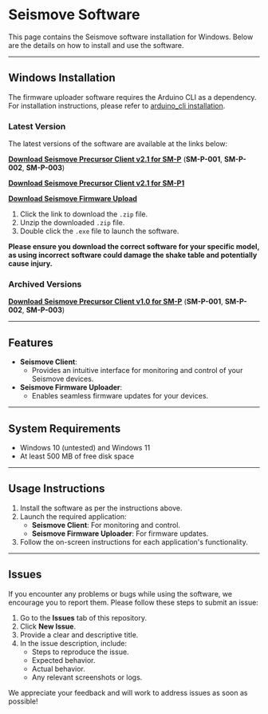 # **Seismove Software**

This page contains the Seismove software installation for Windows. Below are the details on how to install and use the software.

---

## **Windows Installation**

The firmware uploader software requires the Arduino CLI as a dependency. For installation instructions, please refer to [arduino_cli installation](../firmware/arduino_cli.md).

### **Latest Version**
The latest versions of the software are available at the links below:

[**Download Seismove Precursor Client v2.1 for SM-P**](https://drive.google.com/file/d/1-Kp0fox5KZI_VY-ltkCFYDk-jZy0plKB/view?usp=drive_link) (**SM-P-001**, **SM-P-002**, **SM-P-003**)

[**Download Seismove Precursor Client v2.1 for SM-P1**](https://drive.google.com/file/d/1GNYWFyhHGIr3Trb7PDfZ9Ry_JLgAYu67/view?usp=drive_link)

[**Download Seismove Firmware Upload**](https://drive.google.com/file/d/1bsUqGF1OkCteqnC--H_oh5QIzjwlnOOs/view?usp=drive_link)


1. Click the link to download the `.zip` file.
2. Unzip the downloaded `.zip` file.
3. Double click the `.exe` file to launch the software.

**Please ensure you download the correct software for your specific model, as using incorrect software could damage the shake table and potentially cause injury.**

### **Archived Versions**
[**Download Seismove Precursor Client v1.0 for SM-P**](https://drive.google.com/file/d/1wyArmi7morbRWBRhUIRk3nAsWgs02kX4/view?usp=sharing) (**SM-P-001**, **SM-P-002**, **SM-P-003**)

---

## **Features**
- **Seismove Client**:
  - Provides an intuitive interface for monitoring and control of your Seismove devices.
- **Seismove Firmware Uploader**:
  - Enables seamless firmware updates for your devices.

---

## **System Requirements**
- Windows 10 (untested) and Windows 11
- At least 500 MB of free disk space

---

## **Usage Instructions**
1. Install the software as per the instructions above.
2. Launch the required application:
   - **Seismove Client**: For monitoring and control.
   - **Seismove Firmware Uploader**: For firmware updates.
3. Follow the on-screen instructions for each application's functionality.

---

## **Issues**
If you encounter any problems or bugs while using the software, we encourage you to report them. Please follow these steps to submit an issue:

1. Go to the **Issues** tab of this repository.
2. Click **New Issue**.
3. Provide a clear and descriptive title.
4. In the issue description, include:
   - Steps to reproduce the issue.
   - Expected behavior.
   - Actual behavior.
   - Any relevant screenshots or logs.

We appreciate your feedback and will work to address issues as soon as possible!